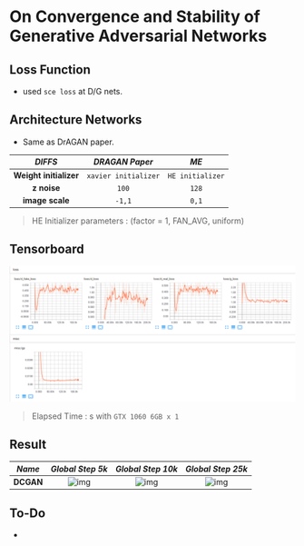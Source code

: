 # On Convergence and Stability of Generative Adversarial Networks

## Loss Function

* used ``sce loss`` at D/G nets.

## Architecture Networks

* Same as DrAGAN paper.

*DIFFS* | *DRAGAN Paper* | *ME*  |
 :---:  |     :---:      | :---: |
 **Weight initializer** | ``xavier initializer`` | ``HE initializer`` |
 **z noise** | ``100`` | ``128`` |
 **image scale** | ``-1,1`` | ``0,1`` |
 
> HE Initializer parameters       : (factor = 1, FAN_AVG, uniform)

## Tensorboard

![result](./dragan_tb.png)

> Elapsed Time : s with ``GTX 1060 6GB x 1``

## Result

*Name* | *Global Step 5k* | *Global Step 10k* | *Global Step 25k*
:---: | :---: | :---: | :---:
**DCGAN**      | ![img](./gen_img/train_8000.png) | ![img](./gen_img/train_16000.png) | ![img](./gen_img/train_40000.png)

## To-Do
* 